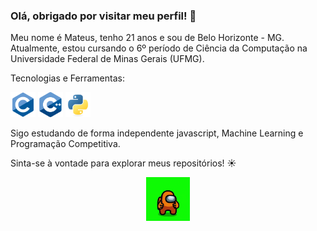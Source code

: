 ### Olá, obrigado por visitar meu perfil!  👋

Meu nome é Mateus, tenho 21 anos e sou de Belo Horizonte - MG. Atualmente, estou cursando o 6º período de Ciência da Computação na Universidade Federal de Minas Gerais (UFMG). 

Tecnologias e Ferramentas:
<div style="pointer-events: none;">
  <img src="https://raw.githubusercontent.com/devicons/devicon/master/icons/c/c-original.svg" alt="C" width="40" height="40"/> 
  <img src="https://raw.githubusercontent.com/devicons/devicon/master/icons/cplusplus/cplusplus-original.svg" alt="C++" width="40" height="40"/>
  <img src="https://raw.githubusercontent.com/devicons/devicon/master/icons/python/python-original.svg" alt="Python" width="40" height="40"/> 
</div>


Sigo estudando de forma independente javascript, Machine Learning e Programação Competitiva.

Sinta-se à vontade para explorar meus repositórios! ☀️

<p align="center">
    <img src="https://github.com/Mateusg2022/CODEFORCES/blob/main/4fun/amongus.gif" width="70" align="center">
</p>
